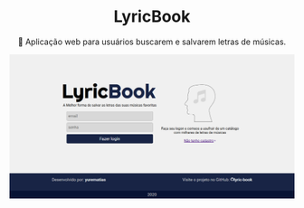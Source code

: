 <h1 align="center">
    LyricBook
</h1>

<p align="center">
    🎼 Aplicação web para usuários buscarem e salvarem letras de músicas. 
</p>

<div>
    <img src="prints/print-login.png">
</div>